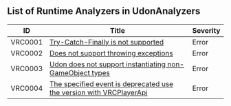 ## List of Runtime Analyzers in UdonAnalyzers

| ID      | Title                                                                               | Severity | 
| ------- | ----------------------------------------------------------------------------------- | -------- | 
| VRC0001 | [Try\-Catch\-Finally is not supported](./VRC0001.md)                                | Error    | 
| VRC0002 | [Does not support throwing exceptions](./VRC0002.md)                                | Error    | 
| VRC0003 | [Udon does not support instantiating non\-GameObject types](./VRC0003.md)           | Error    | 
| VRC0004 | [The specified event is deprecated use the version with VRCPlayerApi](./VRC0004.md) | Error    | 



